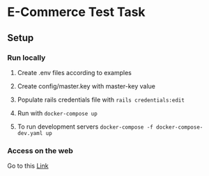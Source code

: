 # E-Commerce Test Task

## Setup

### Run locally

1. Create .env files according to examples

2. Create config/master.key with master-key value

3. Populate rails credentials file with `rails credentials:edit`

4. Run with `docker-compose up`

5. To run development servers `docker-compose -f docker-compose-dev.yaml up`

### Access on the web

Go to this [Link](https://link-url-here.org)
